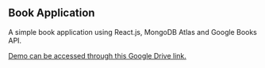 ## Book Application

A simple book application using React.js, MongoDB Atlas and Google Books API.

[Demo can be accessed through this Google Drive link.](https://drive.google.com/drive/u/0/folders/1H-0QJBXQKB3ev5zpgtUcMXdWNd8d9J9L)
